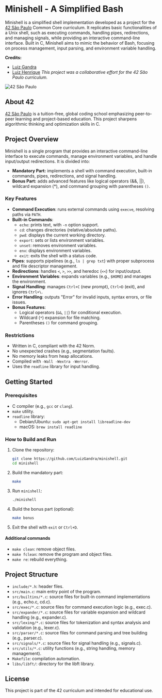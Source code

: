 # Minishell - A Simplified Bash

Minishell is a simplified shell implementation developed as a project for the [42 São Paulo](https://www.42sp.org.br/) Common Core curriculum. It replicates basic functionalities of a Unix shell, such as executing commands, handling pipes, redirections, and managing signals, while providing an interactive command-line interface. Built in C, Minishell aims to mimic the behavior of Bash, focusing on process management, input parsing, and environment variable handling.

**Credits:**
- [Luiz Gandra](https://github.com/LuizGandra)
- [Luiz Henrique](https://github.com/lhenriqu42)
*This project was a collaborative effort for the 42 São Paulo curriculum.*

![42 São Paulo](https://img.shields.io/badge/42-São_Paulo-black?style=flat-square&logo=42)

## About 42

[42 São Paulo](https://www.42sp.org.br/) is a tuition-free, global coding school emphasizing peer-to-peer learning and project-based education. This project sharpens algorithmic thinking and optimization skills in C.

## Project Overview

Minishell is a single program that provides an interactive command-line interface to execute commands, manage environment variables, and handle input/output redirections. It is divided into:
- **Mandatory Part:** implements a shell with command execution, built-in commands, pipes, redirections, and signal handling.
- **Bonus Part:** adds advanced features like logical operators (&&, ||), wildcard expansion (*), and command grouping with parentheses `()`.

### Key Features

- **Command Execution**: runs external commands using `execve`, resolving paths via `PATH`.
- **Built-in Commands**:
  - `echo`: prints text, with `-n` option support.
  - `cd`: changes directories (relative/absolute paths).
  - `pwd`: displays the current working directory.
  - `export`: sets or lists environment variables.
  - `unset`: removes environment variables.
  - `env`: displays environment variables.
  - `exit`: exits the shell with a status code.
- **Pipes**: supports pipelines (e.g., `ls | grep txt`) with proper subprocess and file descriptor management.
- **Redirections**: handles `<`, `>`, `>>`, and heredoc (`<<`) for input/output.
- **Environment Variables**: expands variables (e.g., `$HOME`) and manages the environment.
- **Signal Handling**: manages `Ctrl+C` (new prompt), `Ctrl+D` (exit), and ignores `Ctrl+\`.
- **Error Handling**: outputs "Error" for invalid inputs, syntax errors, or file issues.
- **Bonus Features**:
  - Logical operators (`&&`, `||`) for conditional execution.
  - Wildcard (`*`) expansion for file matching.
  - Parentheses `()` for command grouping.

### Restrictions

- Written in C, compliant with the 42 Norm.
- No unexpected crashes (e.g., segmentation faults).
- No memory leaks from heap allocations.
- Compiled with `-Wall -Wextra -Werror`.
- Uses the `readline` library for input handling.

## Getting Started

### Prerequisites

- C compiler (e.g., `gcc` or `clang`).
- `make` utility.
- `readline` library:
  - Debian/Ubuntu: `sudo apt-get install libreadline-dev`
  - macOS: `brew install readline`

### How to Build and Run

1. Clone the repository:

   ```bash
   git clone https://github.com/LuizGandra/minishell.git
   cd minishell
   ```

2. Build the mandatory part:

   ```bash
   make
   ```

3. Run `minishell`:

   ```bash
   ./minishell
   ```

4. Build the bonus part (optional):

   ```bash
   make bonus
   ```

5. Exit the shell with `exit` or `Ctrl+D`.

#### Additional commands

- `make clean`: remove object files.
- `make fclean`: remove the program and object files.
- `make re`: rebuild everything.

## Project Structure

- `include/*.h`: header files.
- `src/main.c`: main entry point of the program.
- `src/builtins/*.c`: source files for built-in command implementations (e.g., echo.c, cd.c).
- `src/exec/*.c`: source files for command execution logic (e.g., exec.c).
- `src/expander/*.c`: source files for variable expansion and wildcard handling (e.g., expander.c).
- `src/lexing/*.c`: source files for tokenization and syntax analysis and validation (e.g., lexer.c).
- `src/parser/*.c`: source files for command parsing and tree building (e.g., parser.c).
- `src/signals/*.c`: source files for signal handling (e.g., signals.c).
- `src/utils/*.c`: utility functions (e.g., string handling, memory management).
- `Makefile`: compilation automation.
- `libs/libft/`: directory for the libft library.

## License

This project is part of the 42 curriculum and intended for educational use.
